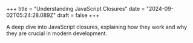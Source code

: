 +++
title = "Understanding JavaScript Closures"
date = "2024-09-02T05:24:28.089Z"
draft = false
+++

  A deep dive into JavaScript closures, explaining how they work and why they are crucial in modern development.
        